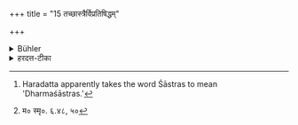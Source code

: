 +++
title = "15 तच्छास्त्रैर्विप्रतिषिद्धम्"

+++

<details><summary>Bühler</summary>

15. (But) that (opinion) is opposed to the Śāstras. [^8] 


[^8]:  Haradatta apparently takes the word Śāstras to mean 'Dharmaśāstras.'
</details>

<details><summary>हरदत्त-टीका</summary>

## सूत्रम्
तच्छास्त्रैर्विप्रतिषिद्धम् ॥१५॥  
### प्रस्तावः
तदिदं निराकरोति—  
## टिप्पनी
यानि यतेरेव कर्तव्यप्रतिपादनपराणि शास्त्राणि, तैरेव तद्विप्रतिषिद्धम् । तत्र मनुः—  

[^५]क्रुध्यन्तं न प्रतिक्रुध्येदाक्रुष्टः कुशलं वदेत् ।  
सप्तद्वारावकीर्णां च न वाचमनृतां वदेत् ॥  
न चोत्पातनिमित्ताभ्यां न नक्षत्राङ्गविद्यया ।  
नानुशासनवादाभ्यां भिक्षां लिप्सेत कर्हिचित् ॥ इति  
अतो यतिमेव प्रकृत्य यानि विहितानि कर्माणि तानि कर्तव्यानि । यानि च निषिद्धानि तानि च वर्जनीयानि ॥ १५ ॥  

[^५]: म० स्मृ०. ६.४८, ५०
</details>
